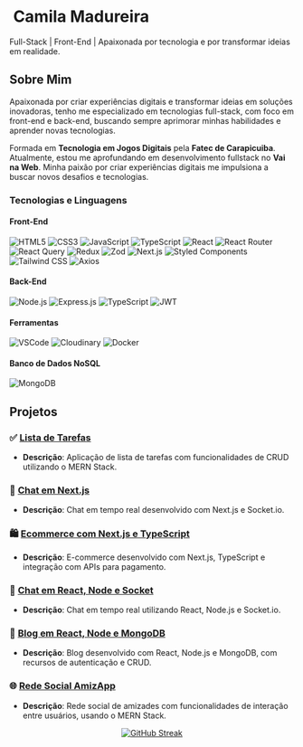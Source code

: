 # ‍ **Camila Madureira**
Full-Stack | Front-End | Apaixonada por tecnologia e por transformar ideias em realidade.

## Sobre Mim
Apaixonada por criar experiências digitais e transformar ideias em soluções inovadoras, tenho me especializado em tecnologias full-stack, com foco em front-end e back-end, buscando sempre aprimorar minhas habilidades e aprender novas tecnologias.

Formada em **Tecnologia em Jogos Digitais** pela **Fatec de Carapicuiba**. Atualmente, estou me aprofundando em desenvolvimento fullstack no **Vai na Web**. Minha paixão por criar experiências digitais me impulsiona a buscar novos desafios e tecnologias.

### Tecnologias e Linguagens

#### Front-End
![HTML5](https://img.shields.io/badge/HTML5-E34F26?style=for-the-badge&logo=html5&logoColor=white)
![CSS3](https://img.shields.io/badge/CSS3-1572B6?style=for-the-badge&logo=css3&logoColor=white)
![JavaScript](https://img.shields.io/badge/JavaScript-323330?style=for-the-badge&logo=javascript&logoColor=F7DF1E)
![TypeScript](https://img.shields.io/badge/TypeScript-007ACC?style=for-the-badge&logo=typescript&logoColor=white)
![React](https://img.shields.io/badge/React-20232A?style=for-the-badge&logo=react&logoColor=61DAFB)
![React Router](https://img.shields.io/badge/React_Router-CA4245?style=for-the-badge&logo=react-router&logoColor=white)
![React Query](https://img.shields.io/badge/React_Query-FF4154?style=for-the-badge&logo=ReactQuery&logoColor=white)
![Redux](https://img.shields.io/badge/Redux-593D88?style=for-the-badge&logo=redux&logoColor=white)
![Zod](https://img.shields.io/badge/Zod-000000?style=for-the-badge&logo=zod&logoColor=3068B7)
![Next.js](https://img.shields.io/badge/next%20js-000000?style=for-the-badge&logo=nextdotjs&logoColor=white)
![Styled Components](https://img.shields.io/badge/styled--components-DB7093?style=for-the-badge&logo=styled-components&logoColor=white)
![Tailwind CSS](https://img.shields.io/badge/Tailwind_CSS-38B2AC?style=for-the-badge&logo=tailwind-css&logoColor=white)
![Axios](https://img.shields.io/badge/axios-671ddf?&style=for-the-badge&logo=axios&logoColor=white)

#### Back-End
![Node.js](https://img.shields.io/badge/Node%20js-339933?style=for-the-badge&logo=nodedotjs&logoColor=white)
![Express.js](https://img.shields.io/badge/Express%20js-000000?style=for-the-badge&logo=express&logoColor=white)
![TypeScript](https://img.shields.io/badge/TypeScript-007ACC?style=for-the-badge&logo=typescript&logoColor=white)
![JWT](https://img.shields.io/badge/JWT-000000?style=for-the-badge&logo=JSON%20web%20tokens&logoColor=white)

#### Ferramentas
![VSCode](https://img.shields.io/badge/VSCode-0078D4?style=for-the-badge&logo=visual%20studio%20code&logoColor=white)
![Cloudinary](https://img.shields.io/badge/Cloudinary-3448C5?style=for-the-badge&logo=Cloudinary&logoColor=white)
![Docker](https://img.shields.io/badge/Docker-2CA5E0?style=for-the-badge&logo=docker&logoColor=white)

#### Banco de Dados NoSQL
![MongoDB](https://img.shields.io/badge/MongoDB-4EA94B?style=for-the-badge&logo=mongodb&logoColor=white)


## Projetos

### ✅ [**Lista de Tarefas**](https://github.com/ca-madureira/todo-mern)
- **Descrição**: Aplicação de lista de tarefas com funcionalidades de CRUD utilizando o MERN Stack.

### 💬 [**Chat em Next.js**](https://github.com/ca-madureira/chat-next)
- **Descrição**: Chat em tempo real desenvolvido com Next.js e Socket.io.

### 🛍️ [**Ecommerce com Next.js e TypeScript**](https://github.com/ca-madureira/ecommerce-next)
- **Descrição**: E-commerce desenvolvido com Next.js, TypeScript e integração com APIs para pagamento.

### 💬 [**Chat em React, Node e Socket**](https://github.com/ca-madureira/chat-mern)
- **Descrição**: Chat em tempo real utilizando React, Node.js e Socket.io.

### 📝 [**Blog em React, Node e MongoDB**](https://github.com/ca-madureira/blog-mern-stack)
- **Descrição**: Blog desenvolvido com React, Node.js e MongoDB, com recursos de autenticação e CRUD.

### 🌐 [**Rede Social AmizApp**](https://github.com/ca-madureira/social-media-mern)
- **Descrição**: Rede social de amizades com funcionalidades de interação entre usuários, usando o MERN Stack.

<div align="center">
  <a href="https://git.io/streak-stats">
    <img src="https://streak-stats.demolab.com?user=ca-madureira&theme=deuteranopia-friendly-theme&hide_border=true&border_radius=12.1&locale=pt_BR&card_width=500&card_height=200" alt="GitHub Streak" />
  </a>
  
</div>
